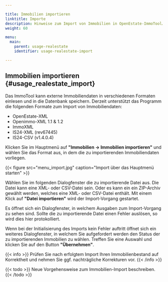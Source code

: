 ```yaml
---

title: Immobilien importieren
linktitle: Importe
description: Hinweise zum Import von Immobilien in OpenEstate-ImmoTool…
weight: 60

menu:
  main:
    parent: usage-realestate
    identifier: usage-realestate-import

---
```


## Immobilien importieren {#usage_realestate_import}

Das ImmoTool kann externe Immobiliendaten in verschiedenen Formaten einlesen und in die Datenbank speichern. Derzeit unterstützt das Programm die folgenden Formate zum Import von Immobiliendaten:

-   OpenEstate-XML
-   Openimmo-XML 1.1 & 1.2
-   ImmoXML
-   IS24-XML (rev67445)
-   IS24-CSV (v1.4.0.4)

Klicken Sie im Hauptmenü auf **"Immobilien → Immobilien importieren"** und wählen Sie das Format aus, in dem die zu importierenden Immobiliendaten vorliegen.

{{< figure src="menu_import.jpg" caption="Import über das Hauptmenü starten" >}}

Wählen Sie im folgenden Dialogfenster die zu importierende Datei aus. Die Datei kann eine XML- oder CSV-Datei sein. Oder es kann ein ein ZIP-Archiv gewählt werden, welches eine XML- oder CSV-Datei enthält. Mit einem Klick auf **"Datei importieren"** wird der Import-Vorgang gestartet.

Es öffnet sich ein Dialogfenster, in welchem Ausgaben zum Import-Vorgang zu sehen sind. Sollte die zu importierende Datei einen Fehler auslösen, so wird dies hier protokolliert.

Wenn bei der Initialisierung des Imports kein Fehler auftritt öffnet sich ein weiteres Dialogfenster, in welchem Sie aufgefordert werden den Status der zu importierenden Immobilien zu wählen. Treffen Sie eine Auswahl und klicken Sie auf den Button **"Übernehmen"**.

{{< info >}}
Prüfen Sie nach erfolgtem Import Ihren Immobilienbestand auf Korrektheit und nehmen Sie ggf. nachträgliche Korrekturen vor.
{{< /info >}}

{{< todo >}}
Neue Vorgehensweise zum Immobilien-Import beschreiben.
{{< /todo >}}
